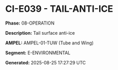 # CI-E039 - TAIL-ANTI-ICE

**Phase:** 08-OPERATION

**Description:** Tail surface anti-ice

**AMPEL:** AMPEL-01-TUW (Tube and Wing)

**Segment:** E-ENVIRONMENTAL

**Generated:** 2025-08-25 17:27:29 UTC
